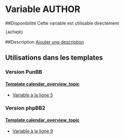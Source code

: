 # Variable AUTHOR

##Disponibilité
Cette variable est utilisable directement

```html
{AUTHOR}
```

##Description
[Ajouter une description](https://fa-tvars.appspot.com/var/AUTHOR)

## Utilisations dans les templates

### Version PunBB

#### [Template calendar_overview_topic](punbb/calendar_overview_topic.md#readme)
* [Variable &agrave; la ligne 5](../punbb/calendar_overview_topic.tpl#L5)

### Version phpBB2

#### [Template calendar_overview_topic](subsilver/calendar_overview_topic.md#readme)
* [Variable &agrave; la ligne 9](../subsilver/calendar_overview_topic.tpl#L9)